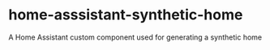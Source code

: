 # home-asssistant-synthetic-home
A Home Assistant custom component used for generating a synthetic home
